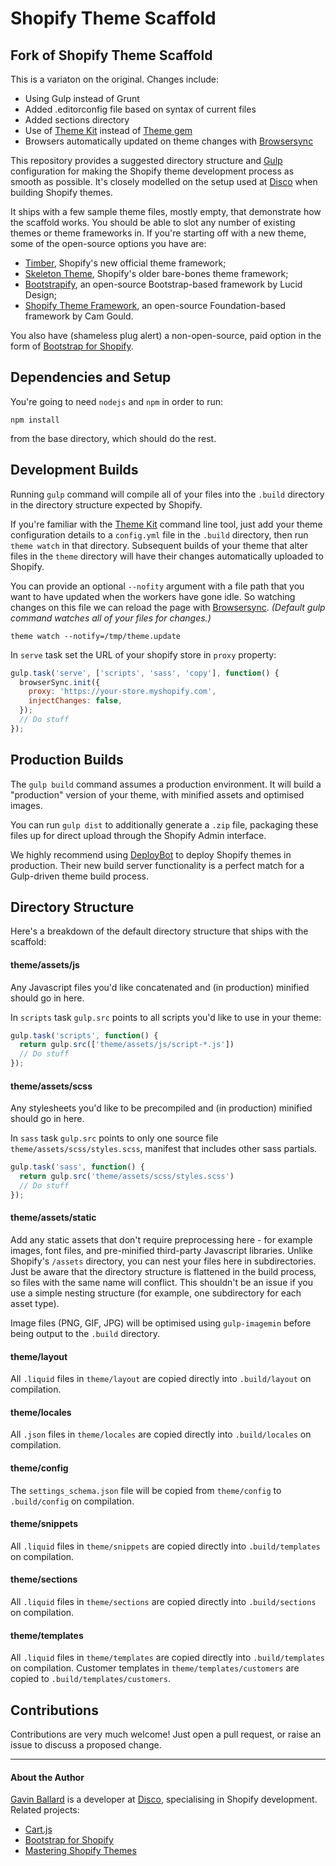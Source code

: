 Shopify Theme Scaffold
======================

## Fork of Shopify Theme Scaffold
This is a variaton on the original. Changes include:

* Using Gulp instead of Grunt
* Added .editorconfig file based on syntax of current files
* Added sections directory
* Use of [Theme Kit][] instead of [Theme gem][]
* Browsers automatically updated on theme changes with [Browsersync][]

This repository provides a suggested directory structure and [Gulp][]
configuration for making the Shopify theme development process as smooth as
possible. It's closely modelled on the setup used at [Disco][] when building
Shopify themes.

It ships with a few sample theme files, mostly empty, that demonstrate how the
scaffold works. You should be able to slot any number of existing themes or
theme frameworks in. If you're starting off with a new theme, some of the
open-source options you have are:

- [Timber][], Shopify's new official theme framework;
- [Skeleton Theme][], Shopify's older bare-bones theme framework;
- [Bootstrapify][], an open-source Bootstrap-based framework by Lucid Design;
- [Shopify Theme Framework][], an open-source Foundation-based framework by Cam Gould.

You also have (shameless plug alert) a non-open-source, paid option in the form of [Bootstrap for Shopify][].

[Disco]: https://www.discolabs.com
[Gulp]: http://gulpjs.com
[Timber]: http://shopify.github.io/Timber/
[Skeleton Theme]: https://github.com/Shopify/skeleton-theme
[Bootstrapify]: https://github.com/luciddesign/bootstrapify
[Shopify Theme Framework]: https://github.com/Cam/Shopify-Theme-Framework
[Bootstrap for Shopify]: http://bootstrapforshopify.com/?utm_source=github&utm_medium=github&utm_content=readme&utm_campaign=shopify-theme-scaffold
[Theme Kit]: https://github.com/Shopify/themekit
[Theme gem]: https://github.com/Shopify/shopify_theme
[Browsersync]: https://www.browsersync.io/docs/gulp


## Dependencies and Setup
You're going to need `nodejs` and `npm` in order to run:

```shell
npm install
```

from the base directory, which should do the rest.


## Development Builds
Running `gulp` command will compile all of your files into the `.build`
directory in the directory structure expected by Shopify.

If you're familiar with the [Theme Kit][] command line tool, just add your theme
configuration details to a `config.yml` file in the `.build` directory, then
run `theme watch` in that directory. Subsequent builds of your theme that alter
files in the `theme` directory will have their changes automatically uploaded
to Shopify.

You can provide an optional `--nofity` argument with a file path that
you want to have updated when the workers have gone idle. So watching
changes on this file we can reload the page with [Browsersync][].
_(Default gulp command watches all of your files for changes.)_

```
theme watch --notify=/tmp/theme.update
````

In `serve` task set the URL of your shopify store in `proxy` property:

```js
gulp.task('serve', ['scripts', 'sass', 'copy'], function() {
  browserSync.init({
    proxy: 'https://your-store.myshopify.com',
    injectChanges: false,
  });
  // Do stuff
});
```

## Production Builds
The `gulp build` command assumes a production environment. It will build a
"production" version of your theme, with minified assets and optimised images.

You can run `gulp dist` to additionally generate a `.zip` file, packaging these
files up for direct upload through the Shopify Admin interface.

We highly recommend using [DeployBot][] to deploy Shopify themes in production.
Their new build server functionality is a perfect match for a Gulp-driven
theme build process.

[DeployBot]: https://deploybot.com


## Directory Structure

Here's a breakdown of the default directory structure that ships with the
scaffold:

#### theme/assets/js
Any Javascript files you'd like concatenated and (in production) minified
should go in here.

In `scripts` task `gulp.src` points to all scripts you'd like to use in
your theme:

```js
gulp.task('scripts', function() {
  return gulp.src(['theme/assets/js/script-*.js'])
  // Do stuff
});
```

#### theme/assets/scss
Any stylesheets you'd like to be precompiled and (in production) minified
should go in here.

In `sass` task `gulp.src` points to only one source file `theme/assets/scss/styles.scss`,
manifest that includes other sass partials.

```js
gulp.task('sass', function() {
  return gulp.src('theme/assets/scss/styles.scss')
  // Do stuff
});
```

#### theme/assets/static
Add any static assets that don't require preprocessing here - for example
images, font files, and pre-minified third-party Javascript libraries. Unlike
Shopify's `/assets` directory, you can nest your files here in subdirectories.
Just be aware that the directory structure is flattened in the build process,
so files with the same name will conflict. This shouldn't be an issue if you
use a simple nesting structure (for example, one subdirectory for each asset
type).

Image files (PNG, GIF, JPG) will be optimised using
`gulp-imagemin` before being output to the `.build` directory.

#### theme/layout
All `.liquid` files in `theme/layout` are copied directly into
`.build/layout` on compilation.

#### theme/locales
All `.json` files in `theme/locales` are copied directly into `.build/locales`
on compilation.

#### theme/config
The `settings_schema.json` file will be copied from `theme/config` to
`.build/config` on compilation.

#### theme/snippets
All `.liquid` files in `theme/snippets` are copied directly into
`.build/templates` on compilation.

#### theme/sections
All `.liquid` files in `theme/sections` are copied directly into
`.build/sections` on compilation.

#### theme/templates
All `.liquid` files in `theme/templates` are copied directly into
`.build/templates` on compilation. Customer templates in
`theme/templates/customers` are copied to `.build/templates/customers`.


## Contributions
Contributions are very much welcome! Just open a pull request, or raise an
issue to discuss a proposed change.

---

#### About the Author

[Gavin Ballard][] is a developer at [Disco][], specialising in Shopify
development. Related projects:

- [Cart.js][]
- [Bootstrap for Shopify][]
- [Mastering Shopify Themes][]

[Cart.js]: http://cartjs.org/?utm_source=github&utm_medium=readme&utm_campaign=shopify-theme-scaffold
[Bootstrap for Shopify]: http://bootstrapforshopify.com/?utm_source=github&utm_medium=readme&utm_campaign=shopify-theme-scaffold
[Mastering Shopify Themes]: http://gavinballard.com/mastering-shopify-themes/?utm_source=github&utm_medium=readme&utm_campaign=shopify-theme-scaffold
[Gavin Ballard]: http://gavinballard.com/?utm_source=github&utm_medium=readme&utm_campaign=shopify-theme-scaffold
[Disco]: http://discolabs.com/?utm_source=github&utm_medium=readme&utm_campaign=shopify-theme-scaffold
